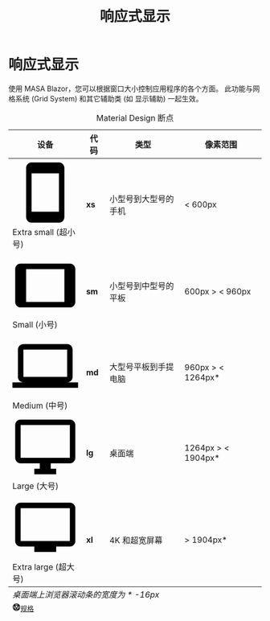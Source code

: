 ﻿---
title: 响应式显示
---

# 响应式显示

使用 MASA Blazor，您可以根据窗口大小控制应用程序的各个方面。 此功能与网格系统 (Grid System) 和其它辅助类 (如 显示辅助) 一起生效。

<html>
 <head></head>
 <body>
  <div class="overflow-hidden mb-12 overflow-hidden m-sheet m-sheet--outlined theme--light rounded">
   <div class="m-data-table theme--light">
    <div class="m-data-table__wrapper">
     <table>
      <caption class="pa-4">
       Material Design 断点
      </caption>
      <thead>
       <tr class="text-left">
        <th>设备</th>
        <th>代码</th>
        <th>类型</th>
        <th>像素范围</th>
       </tr>
      </thead>
      <tbody>
       <tr>
        <td><span aria-hidden="true" class="m-icon notranslate m-icon--left theme--light">
          <svg xmlns="http://www.w3.org/2000/svg" viewbox="0 0 24 24" role="img" aria-hidden="true" class="m-icon__svg">
           <path d="M17,19H7V5H17M17,1H7C5.89,1 5,1.89 5,3V21A2,2 0 0,0 7,23H17A2,2 0 0,0 19,21V3C19,1.89 18.1,1 17,1Z"></path>
          </svg></span><span>Extra small (超小号)</span></td>
        <td><strong>xs</strong></td>
        <td>小型号到大型号的手机</td>
        <td>&lt; 600px</td>
       </tr>
       <tr>
        <td><span aria-hidden="true" class="m-icon notranslate m-icon--left theme--light">
          <svg xmlns="http://www.w3.org/2000/svg" viewbox="0 0 24 24" role="img" aria-hidden="true" class="m-icon__svg">
           <path d="M19,18H5V6H19M21,4H3C1.89,4 1,4.89 1,6V18A2,2 0 0,0 3,20H21A2,2 0 0,0 23,18V6C23,4.89 22.1,4 21,4Z"></path>
          </svg></span><span>Small (小号)</span></td>
        <td><strong>sm</strong></td>
        <td>小型号到中型号的平板</td>
        <td>600px &gt; &lt; 960px</td>
       </tr>
       <tr>
        <td><span aria-hidden="true" class="m-icon notranslate m-icon--left theme--light">
          <svg xmlns="http://www.w3.org/2000/svg" viewbox="0 0 24 24" role="img" aria-hidden="true" class="m-icon__svg">
           <path d="M4,6H20V16H4M20,18A2,2 0 0,0 22,16V6C22,4.89 21.1,4 20,4H4C2.89,4 2,4.89 2,6V16A2,2 0 0,0 4,18H0V20H24V18H20Z"></path>
          </svg></span><span>Medium (中号)</span></td>
        <td><strong>md</strong></td>
        <td>大型号平板到手提电脑</td>
        <td>960px &gt; &lt; 1264px*</td>
       </tr>
       <tr>
        <td><span aria-hidden="true" class="m-icon notranslate m-icon--left theme--light">
          <svg xmlns="http://www.w3.org/2000/svg" viewbox="0 0 24 24" role="img" aria-hidden="true" class="m-icon__svg">
           <path d="M21,16H3V4H21M21,2H3C1.89,2 1,2.89 1,4V16A2,2 0 0,0 3,18H10V20H8V22H16V20H14V18H21A2,2 0 0,0 23,16V4C23,2.89 22.1,2 21,2Z"></path>
          </svg></span><span>Large (大号)</span></td>
        <td><strong>lg</strong></td>
        <td>桌面端</td>
        <td>1264px &gt; &lt; 1904px*</td>
       </tr>
       <tr>
        <td><span aria-hidden="true" class="m-icon notranslate m-icon--left theme--light">
          <svg xmlns="http://www.w3.org/2000/svg" viewbox="0 0 24 24" role="img" aria-hidden="true" class="m-icon__svg">
           <path d="M21,17H3V5H21M21,3H3A2,2 0 0,0 1,5V17A2,2 0 0,0 3,19H8V21H16V19H21A2,2 0 0,0 23,17V5A2,2 0 0,0 21,3Z"></path>
          </svg></span><span>Extra large (超大号)</span></td>
        <td><strong>xl</strong></td>
        <td>4K 和超宽屏幕</td>
        <td>&gt; 1904px*</td>
       </tr>
      </tbody>
      <tfoot>
       <tr>
        <td colspan="4" class="text-caption text-center grey--text"><em>桌面端上浏览器滚动条的宽度为 * -16px </em></td>
       </tr>
       <tr>
        <td colspan="4" class="text-right text--secondary"><small class="d-block mr-n1 mb-n6"><a href="https://material.io/design/layout/responsive-layout-grid.html" rel="noopener noreferrer" target="_blank" class="text-decoration-none d-inline-flex align-center"><span aria-hidden="true" class="m-icon notranslate mr-1 theme--light" style="font-size: 16px; height: 16px; width: 16px; color: inherit;">
            <svg xmlns="http://www.w3.org/2000/svg" viewbox="0 0 24 24" role="img" aria-hidden="true" class="m-icon__svg" style="font-size: 16px; height: 16px; width: 16px;">
             <path d="M21,12C21,9.97 20.33,8.09 19,6.38V17.63C20.33,15.97 21,14.09 21,12M17.63,19H6.38C7.06,19.55 7.95,20 9.05,20.41C10.14,20.8 11.13,21 12,21C12.88,21 13.86,20.8 14.95,20.41C16.05,20 16.94,19.55 17.63,19M11,17L7,9V17H11M17,9L13,17H17V9M12,14.53L15.75,7H8.25L12,14.53M17.63,5C15.97,3.67 14.09,3 12,3C9.91,3 8.03,3.67 6.38,5H17.63M5,17.63V6.38C3.67,8.09 3,9.97 3,12C3,14.09 3.67,15.97 5,17.63M23,12C23,15.03 21.94,17.63 19.78,19.78C17.63,21.94 15.03,23 12,23C8.97,23 6.38,21.94 4.22,19.78C2.06,17.63 1,15.03 1,12C1,8.97 2.06,6.38 4.22,4.22C6.38,2.06 8.97,1 12,1C15.03,1 17.63,2.06 19.78,4.22C21.94,6.38 23,8.97 23,12Z"></path>
            </svg></span><span>规格</span></a></small></td>
       </tr>
      </tfoot>
     </table>
    </div>
   </div>
  </div>
 </body>
</html>
